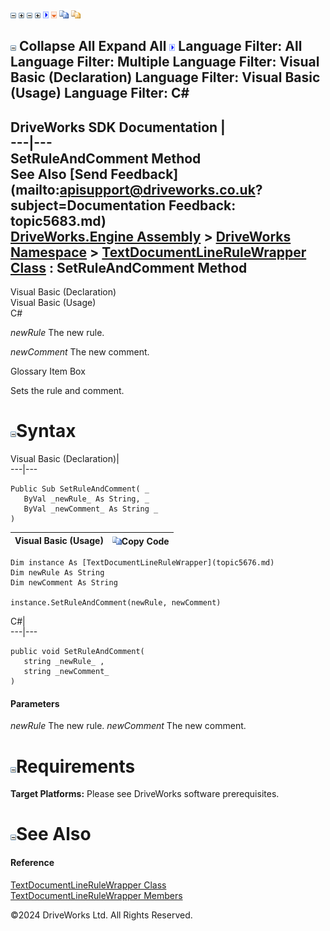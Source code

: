 ![](dotnetimages/collapse.gif) ![](dotnetimages/expand.gif) ![](dotnetimages/collapse.gif) ![](dotnetimages/expand.gif) ![](dotnetimages/drpdown.gif) ![](dotnetimages/drpdown_orange.gif) ![](dotnetimages/copycode.gif) ![](dotnetimages/copycodeHighlight.gif)

![](dotnetimages/collapse.gif) Collapse All Expand All ![](dotnetimages/drpdown.gif) Language Filter: All  Language Filter: Multiple  Language Filter: Visual Basic (Declaration) Language Filter: Visual Basic (Usage) Language Filter: C#  
---  
DriveWorks SDK Documentation  |   
---|---  
SetRuleAndComment Method   
See Also [Send Feedback](mailto:apisupport@driveworks.co.uk?subject=Documentation Feedback: topic5683.md)  
[DriveWorks.Engine Assembly](topic2156.md) > [DriveWorks Namespace](topic2159.md) > [TextDocumentLineRuleWrapper Class](topic5676.md) : SetRuleAndComment Method  
---  
  
Visual Basic (Declaration)    
Visual Basic (Usage)    
C# 

_newRule_
    The new rule.

_newComment_
    The new comment.

Glossary Item Box

Sets the rule and comment. 

# ![](dotnetimages/collapse.gif)Syntax

Visual Basic (Declaration)|   
---|---  
      
    
    Public Sub SetRuleAndComment( _
       ByVal _newRule_ As String, _
       ByVal _newComment_ As String _
    )   
  
Visual Basic (Usage)| ![](dotnetimages/copycode.gif)Copy Code  
---|---  
      
    
    Dim instance As [TextDocumentLineRuleWrapper](topic5676.md)
    Dim newRule As String
    Dim newComment As String
     
    instance.SetRuleAndComment(newRule, newComment)  
  
C#|   
---|---  
      
    
    public void SetRuleAndComment( 
       string _newRule_ ,
       string _newComment_
    )  
  
#### Parameters

 _newRule_
    The new rule.
_newComment_
    The new comment.

# ![](dotnetimages/collapse.gif)Requirements

**Target Platforms:** Please see DriveWorks software prerequisites.

# ![](dotnetimages/collapse.gif)See Also

#### Reference

[TextDocumentLineRuleWrapper Class](topic5676.md)   
[TextDocumentLineRuleWrapper Members](topic5677.md)

©2024 DriveWorks Ltd. All Rights Reserved.
